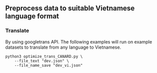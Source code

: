## Preprocess data to suitable Vietnamese language format

### Translate

By using googletrans API. The following examples will run on example datasets to translate from any language to Vietnamese.

```
python3 optimize_trans_CANARD.py \
    --file_text "dev.json" \
    --file_name_save "dev_vi.json"
```
